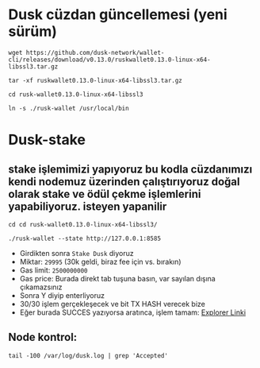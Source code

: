 # Dusk cüzdan güncellemesi (yeni sürüm)

```
wget https://github.com/dusk-network/wallet-cli/releases/download/v0.13.0/ruskwallet0.13.0-linux-x64-libssl3.tar.gz
```
```
tar -xf ruskwallet0.13.0-linux-x64-libssl3.tar.gz
```
```
cd rusk-wallet0.13.0-linux-x64-libssl3
```
```
ln -s ./rusk-wallet /usr/local/bin
```




# Dusk-stake


## stake işlemimizi yapıyoruz bu kodla cüzdanımızı kendi nodemuz üzerinden çalıştırıyoruz doğal olarak stake ve ödül çekme işlemlerini yapabiliyoruz. isteyen yapanilir
```
cd cd rusk-wallet0.13.0-linux-x64-libssl3/
```
```
./rusk-wallet --state http://127.0.0.1:8585
```
* Girdikten sonra `Stake Dusk` diyoruz
* Miktar: `29995` (30k geldi, biraz fee için vs. bırakın)
* Gas limit: `2500000000`
* Gas price: Burada direkt tab tuşuna basın, var sayılan dışına çıkamazsınız
* Sonra Y diyip enterliyoruz
* 30/30 işlem gerçekleşecek ve bit TX HASH verecek bize
* Eğer burada SUCCES yazıyorsa aratınca, işlem tamam: [Explorer Linki](https://explorer.dusk.network/transactions/)

## Node kontrol:
```
tail -100 /var/log/dusk.log | grep 'Accepted'
